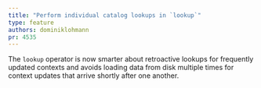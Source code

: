 ```yaml
---
title: "Perform individual catalog lookups in `lookup`"
type: feature
authors: dominiklohmann
pr: 4535
---
```


The `lookup` operator is now smarter about retroactive lookups for frequently
updated contexts and avoids loading data from disk multiple times for context
updates that arrive shortly after one another.
